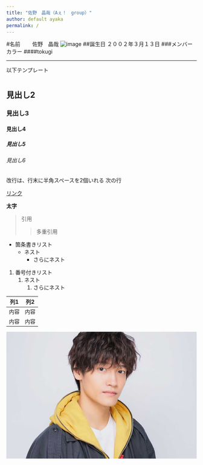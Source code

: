 ```yaml
---
title: "佐野　晶哉（Aぇ！　group）"
author: default ayaka
permalink: /
---
```

#名前　
　佐野　晶哉
![image](../assets/images/EMTJBUGJXNJ3JGI5T45APXEIU4.avif)
##誕生日
２００２年３月１３日
###メンバーカラー
####tokugi




---

以下テンプレート

# 
## 見出し2
### 見出し3
#### 見出し4
##### 見出し5
###### 見出し6

改行は、行末に半角スペースを2個いれる
次の行

[リンク](https://www.google.co.jp/)

**太字**

> 引用
>> 多重引用


- 箇条書きリスト
  - ネスト
    - さらにネスト


1. 番号付きリスト
   1. ネスト
      1. さらにネスト


| 列1  | 列2  |
|-----|-----|
| 内容  | 内容  |
| 内容  | 内容  |

![image](../assets/images/EMTJBUGJXNJ3JGI5T45APXEIU4.jpeg)
